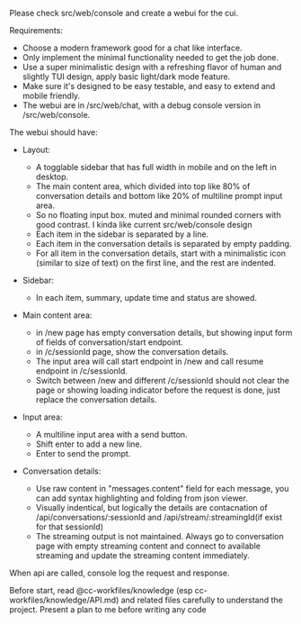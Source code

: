 Please check src/web/console and create a webui for the cui.

Requirements:

- Choose a modern framework good for a chat like interface.
- Only implement the minimal functionality needed to get the job done.
- Use a super minimalistic design with a refreshing flavor of human and slightly TUI design, apply basic light/dark mode feature.
- Make sure it's designed to be easy testable, and easy to extend and mobile friendly.
- The webui are in /src/web/chat, with a debug console version in /src/web/console.

The webui should have:

- Layout:
    - A togglable sidebar that has full width in mobile and on the left in desktop.
    - The main content area, which divided into top like 80% of conversation details and bottom like 20% of multiline prompt input area.
    - So no floating input box. muted and minimal rounded corners with good contrast. I kinda like current src/web/console design
    - Each item in the sidebar is separated by a line.
    - Each item in the conversation details is separated by empty padding.
    - For all item in the conversation details, start with a minimalistic icon (similar to size of text) on the first line, and the rest are indented.

- Sidebar:
    - In each item, summary, update time and status are showed.
- Main content area:
    - in /new page has empty conversation details, but showing input form of fields of conversation/start endpoint.
    - in /c/sessionId page, show the conversation details.
    - The input area will call start endpoint in /new and call resume endpoint in /c/sessionId.
    - Switch between /new and different /c/sessionId should not clear the page or showing loading indicator before the request is done, just replace the conversation details.
- Input area:
    - A multiline input area with a send button.
    - Shift enter to add a new line.
    - Enter to send the prompt.
- Conversation details:
    - Use raw content in "messages.content" field for each message, you can add syntax highlighting and folding from json viewer.
    - Visually indentical, but logically the details are contacnation of /api/conversations/:sessionId and /api/stream/:streamingId(if exist for that sessionId)
    - The streaming output is not maintained. Always go to conversation page with empty streaming content and connect to available streaming and update the streaming content immediately.

When api are called, console log the request and response.

Before start, read @cc-workfiles/knowledge (esp cc-workfiles/knowledge/API.md) and related files carefully to understand the project. Present a plan to me before writing any code
